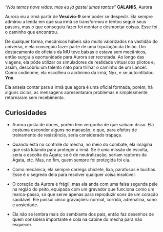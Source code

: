 *“Nós temos nove vidas, mas eu já gastei umas tantas”* **GALANIS**, Aurora

Aurora viu a irmã partir de **Vesúvio-9** sem poder se despedir. Ela sempre admirou a lenda em que sua irmã se transformou e tentou seguir seus passos, mas o que conseguiu fazer foi montar e desmontar coisas. Esse foi o caminho que encontrou.

De qualquer forma, mecânicos hábeis são muito valorizados na vastidão do universo, e ela conseguiu fazer parte de uma tripulação da União. Um destacamento de oficiais da MU teve baixas e estava sem mecânicos, então surgiu a oportunidade para Aurora ser recrutada. Ao longo das viagens, ela pôde utilizar os simuladores de realidade virtual dos pilotos e, assim, descobriu um talento nato para trilhar o caminho de um Lancer. Como codinome, ela escolheu o acrônimo da irmã, Nyx, e se autointitulou **Ynx**.

Ela anseia contar para a irmã que agora é uma oficial formada, porém, há alguns ciclos, as mensagens apresentaram problemas e simplesmente retornaram sem recebimento.

## Curiosidades

- Aurora gosta de doces, porém tem vergonha de que saibam disso. Ela costuma esconder alguns no macacão, o que, para efeitos de treinamento de resistência, seria considerado trapaça.

- Quando está no controle do mecha, no meio do combate, ela imagina que está lutando para proteger a irmã. Se é uma missão de escolta, seria a escolta da Ágata; se é de neutralização, seriam raptores da Ágata, etc. Mas, no fim, quem sempre foi protegida foi ela.

- Como mecânica, ela sempre carrega chiclete, lixa, parafusos e buchas. Esse é o segredo dela para resolver qualquer coisa insolúvel.

- O coração da Aurora é frágil, mas ela anda com uma falsa segunda pele na região do peito, equipada com um gravador que funciona como um marca-passo, só que serve apenas para reproduzir sons de um coração saudável. Ele possui cinco gravações: normal, corrida, adrenalina, sono e ansiedade.

- Ela não se lembra mais do semblante dos pais, então faz desenhos de quem considera importante e cola na cabine do mecha para não esquecer.